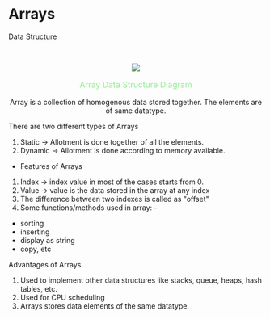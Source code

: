 # Arrays
Data Structure

<br>
 <p align="center"> <a href = "https://external-content.duckduckgo.com/iu/?u=https%3A%2F%2Fs3.ap-south-1.amazonaws.com%2Fmindorks-server-uploads%2Fcommon-data-structure-array-example.jpg&f=1&nofb=1"> <img src = "https://external-content.duckduckgo.com/iu/?u=https%3A%2F%2Fs3.ap-south-1.amazonaws.com%2Fmindorks-server-uploads%2Fcommon-data-structure-array-example.jpg&f=1&nofb=1"> </p> </a>

<p align="center" style="font-size:16px; color:lightgreen;"> 
Array Data Structure Diagram </p>

<p align="center"> Array is a collection of homogenous data stored together. The elements are of same datatype.  </p>
 

There are two different types of Arrays 

1. Static -> Allotment is done together of all the elements.  
2. Dynamic -> Allotment is done according to memory available.

* Features of Arrays

1. Index -> index value in most of the cases starts from 0.
2. Value -> value is the data stored in the array at any index
3. The difference between two indexes is called as "offset"
4. Some functions/methods used in array: -
 + sorting
 + inserting
 + display as string
 + copy, etc

Advantages of Arrays 

1. Used to implement other data structures like stacks, queue, heaps, hash tables, etc.
2. Used for CPU scheduling
3. Arrays stores data elements of the same datatype.
</p>
